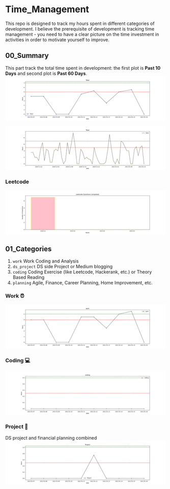 # Time_Management
This repo is designed to track my hours spent in different categories of development. I believe the prerequisite of development is tracking time management - you need to have a clear picture on the time investment in activities in order to motivate yourself to improve.

## 00_Summary
This part track the total time spent in development: the first plot is **Past 10 Days** and second plot is **Past 60 Days**.
![total](https://github.com/krystinli/Time_Management/blob/main/img/Total.png)

![total](https://github.com/krystinli/Time_Management/blob/main/img/Total_60days.png)

### Leetcode
![leetcode](https://github.com/krystinli/Time_Management/blob/main/img/leetcode.png)


## 01_Categories
1. `work` Work Coding and Analysis
2. `ds_project` DS side Project or Medium blogging
3. `coding` Coding Exercise (like Leetcode, Hackerank, etc.) or Theory Based Reading
4. `planning` Agile, Finance, Career Planning, Home Improvement, etc.  

### Work :alarm_clock:
![work](https://github.com/krystinli/Time_Management/blob/main/img/work.png)

### Coding :computer:
![coding](https://github.com/krystinli/Time_Management/blob/main/img/coding.png)

### Project :pencil:
DS project and financial planning combined
![planning](https://github.com/krystinli/Time_Management/blob/main/img/project.png)
